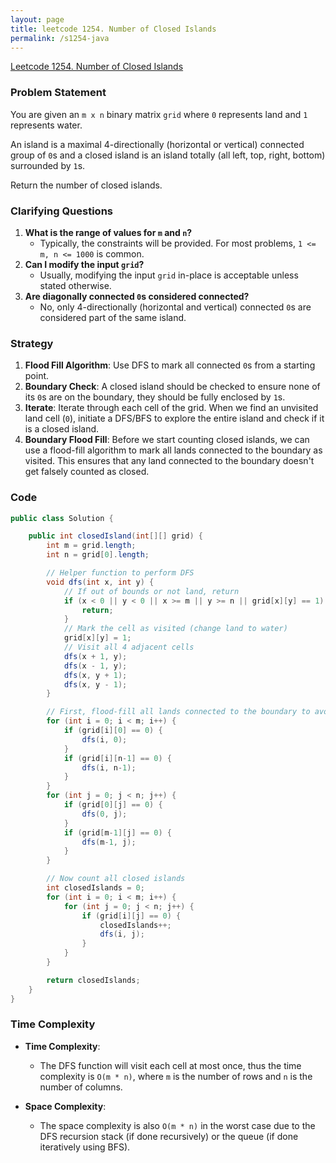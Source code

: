 ```yaml
---
layout: page
title: leetcode 1254. Number of Closed Islands
permalink: /s1254-java
---
```

[Leetcode 1254. Number of Closed Islands](https://algoadvance.github.io/algoadvance/l1254)
### Problem Statement

You are given an `m x n` binary matrix `grid` where `0` represents land and `1` represents water.

An island is a maximal 4-directionally (horizontal or vertical) connected group of `0`s and a closed island is an island totally (all left, top, right, bottom) surrounded by `1`s.

Return the number of closed islands.

### Clarifying Questions

1. **What is the range of values for `m` and `n`?**
   - Typically, the constraints will be provided. For most problems, `1 <= m, n <= 1000` is common.
2. **Can I modify the input `grid`?**
   - Usually, modifying the input `grid` in-place is acceptable unless stated otherwise.
3. **Are diagonally connected `0`s considered connected?**
   - No, only 4-directionally (horizontal and vertical) connected `0`s are considered part of the same island.

### Strategy

1. **Flood Fill Algorithm**: Use DFS to mark all connected `0`s from a starting point.
2. **Boundary Check**: A closed island should be checked to ensure none of its `0`s are on the boundary, they should be fully enclosed by `1`s.
3. **Iterate**: Iterate through each cell of the grid. When we find an unvisited land cell (`0`), initiate a DFS/BFS to explore the entire island and check if it is a closed island.
4. **Boundary Flood Fill**: Before we start counting closed islands, we can use a flood-fill algorithm to mark all lands connected to the boundary as visited. This ensures that any land connected to the boundary doesn't get falsely counted as closed.

### Code

```java
public class Solution {

    public int closedIsland(int[][] grid) {
        int m = grid.length;
        int n = grid[0].length;

        // Helper function to perform DFS
        void dfs(int x, int y) {
            // If out of bounds or not land, return
            if (x < 0 || y < 0 || x >= m || y >= n || grid[x][y] == 1) {
                return;
            }
            // Mark the cell as visited (change land to water)
            grid[x][y] = 1;
            // Visit all 4 adjacent cells
            dfs(x + 1, y);
            dfs(x - 1, y);
            dfs(x, y + 1);
            dfs(x, y - 1);
        }

        // First, flood-fill all lands connected to the boundary to avoid counting them
        for (int i = 0; i < m; i++) {
            if (grid[i][0] == 0) {
                dfs(i, 0);
            }
            if (grid[i][n-1] == 0) {
                dfs(i, n-1);
            }
        }
        for (int j = 0; j < n; j++) {
            if (grid[0][j] == 0) {
                dfs(0, j);
            }
            if (grid[m-1][j] == 0) {
                dfs(m-1, j);
            }
        }

        // Now count all closed islands
        int closedIslands = 0;
        for (int i = 0; i < m; i++) {
            for (int j = 0; j < n; j++) {
                if (grid[i][j] == 0) {
                    closedIslands++;
                    dfs(i, j);
                }
            }
        }

        return closedIslands;
    }
}
```

### Time Complexity

- **Time Complexity**: 
  - The DFS function will visit each cell at most once, thus the time complexity is `O(m * n)`, where `m` is the number of rows and `n` is the number of columns.
  
- **Space Complexity**:
  - The space complexity is also `O(m * n)` in the worst case due to the DFS recursion stack (if done recursively) or the queue (if done iteratively using BFS).